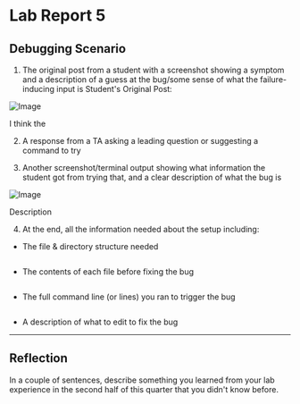 # Lab Report 5

## Debugging Scenario
1) The original post from a student with a screenshot showing a symptom and a description of a guess at the bug/some sense of what the failure-inducing input is
Student's Original Post:


![Image]()

I think the 

2) A response from a TA asking a leading question or suggesting a command to try

3) Another screenshot/terminal output showing what information the student got from trying that, and a clear description of what the bug is

![Image]()

Description

4) At the end, all the information needed about the setup including:
* The file & directory structure needed
  ```

  ```
* The contents of each file before fixing the bug
  ```

  ```
* The full command line (or lines) you ran to trigger the bug
  ```

  ```
* A description of what to edit to fix the bug
  
---
## Reflection
In a couple of sentences, describe something you learned from your lab experience in the second half of this quarter that you didn't know before.
